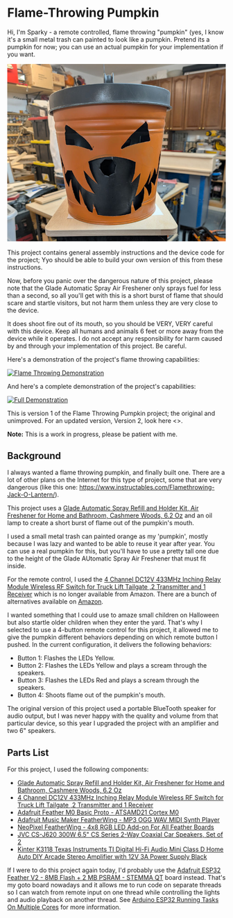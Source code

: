 # Flame-Throwing Pumpkin

Hi, I'm Sparky -  a remote controlled, flame throwing "pumpkin" (yes, I know it's a small metal trash can painted to look like a pumpkin. Pretend its a pumpkin for now; you can use an actual pumpkin for your implementation if you want.

![Sparky Portrait](/images/sparky.jpg)

This project contains general assembly instructions and the device code for the project; Yyo should be able to build your own version of this from these instructions. 

Now, before you panic over the dangerous nature of this project, please note that the Glade Automatic Spray Air Freshener only sprays fuel for less than a second, so all you'll get with this is a short burst of flame that should scare and startle visitors, but not harm them unless they are very close to the device.

It does shoot fire out of its mouth, so you should be VERY, VERY careful with this device. Keep all humans and animals 6 feet or more away from the device while it operates. I do not accept any responsibility for harm caused by and through your implementation of this project. Be careful.

Here's a demonstration of the project's flame throwing capabilities:

[![Flame Throwing Demonstration](https://img.youtube.com/vi/WcZAg1KJ5VQ/0.jpg)](https://www.youtube.com/watch?v=WcZAg1KJ5VQ)

And here's a complete demonstration of the project's capabilities:

[![Full Demonstration](https://img.youtube.com/vi/NKz0V5vYwB8/0.jpg)](https://www.youtube.com/watch?v=NKz0V5vYwB8)

This is version 1 of the Flame Throwing Pumpkin project; the original and unimproved. For an updated version, Version 2, look here <<ADD LINK>>.

**Note:** This is a work in progress, please be patient with me.

## Background

I always wanted a flame throwing pumpkin, and finally built one. There are a lot of other plans on the Internet for this type of project, some that are very dangerous (like this one: https://www.instructables.com/Flamethrowing-Jack-O-Lantern/). 

This project uses a [Glade Automatic Spray Refill and Holder Kit, Air Freshener for Home and Bathroom, Cashmere Woods, 6.2 Oz](https://www.amazon.com/gp/product/B00MH7V0QC) and an oil lamp to create a short burst of flame out of the pumpkin's mouth. 

I used a small metal trash can painted orange as my 'pumpkin', mostly because I was lazy and wanted to be able to reuse it year after year. You can use a real pumpkin for this, but you'll have to use a pretty tall one due to the height of the Glade AUtomatic Spray Air Freshener that must fit inside.

For the remote control, I used the [4 Channel DC12V 433MHz Inching Relay Module Wireless RF Switch for Truck Lift Tailgate ,2 Transmitter and 1 Receiver](https://www.amazon.com/gp/product/B07W56RNXJ) which is no longer available from Amazon. There are a bunch of alternatives available on [Amazon](https://www.amazon.com/s?k=4+relay+remote+control&crid=2MKVFJA61FI9K&sprefix=4+relay+remote+control).

I wanted something that I could use to amaze small children on Halloween but also startle older children when they enter the yard. That's why I selected to use a 4-button remote control for this project, it allowed me to give the pumpkin different behaviors depending on which remote button I pushed. In the current configuration, it delivers the following behaviors:

- Button 1: Flashes the LEDs Yellow.
- Button 2: Flashes the LEDs Yellow and plays a scream through the speakers.
- Button 3: Flashes the LEDs Red and plays a scream through the speakers.
- Button 4: Shoots flame out of the pumpkin's mouth.

The original version of this project used a portable BlueTooth speaker for audio output, but I was never happy with the quality and volume from that particular device, so this year I upgraded the project with an amplifier and two 6" speakers.

## Parts List

For this project, I used the following components:

- [Glade Automatic Spray Refill and Holder Kit, Air Freshener for Home and Bathroom, Cashmere Woods, 6.2 Oz](https://www.amazon.com/gp/product/B00MH7V0QC)
- [4 Channel DC12V 433MHz Inching Relay Module Wireless RF Switch for Truck Lift Tailgate ,2 Transmitter and 1 Receiver](https://www.amazon.com/gp/product/B07W56RNXJ)
- [Adafruit Feather M0 Basic Proto - ATSAMD21 Cortex M0](https://www.adafruit.com/product/2772)
- [Adafruit Music Maker FeatherWing - MP3 OGG WAV MIDI Synth Player](https://www.adafruit.com/product/3357)
- [NeoPixel FeatherWing - 4x8 RGB LED Add-on For All Feather Boards](https://www.adafruit.com/product/2945)
- [JVC CS-J620 300W 6.5" CS Series 2-Way Coaxial Car Speakers, Set of 2](https://www.amazon.com/gp/product/B00OO1ENP4)
- [Kinter K3118 Texas Instruments TI Digital Hi-Fi Audio Mini Class D Home Auto DIY Arcade Stereo Amplifier with 12V 3A Power Supply Black](https://www.amazon.com/gp/product/B0787BRQ2F)

If I were to do this project again today, I'd probably use the [Adafruit ESP32 Feather V2 - 8MB Flash + 2 MB PSRAM - STEMMA QT](https://www.adafruit.com/product/5400) board instead. That's my goto board nowadays and it allows me to run code on separate threads so I can watch from remote input on one thread while controlling the lights and audio playback on another thread. See [Arduino ESP32 Running Tasks On Multiple Cores](https://johnwargo.com/posts/2023/arduino-running-tasks-on-multiple-cores/) for more information.
